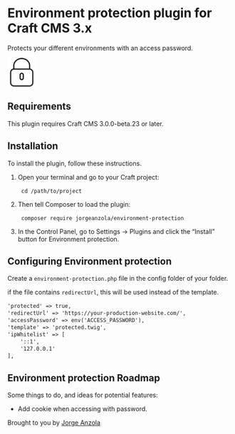 # Environment protection plugin for Craft CMS 3.x

Protects your different environments with an access password.

![Screenshot](resources/img/plugin-logo.png)

## Requirements

This plugin requires Craft CMS 3.0.0-beta.23 or later.

## Installation

To install the plugin, follow these instructions.

1. Open your terminal and go to your Craft project:

        cd /path/to/project

2. Then tell Composer to load the plugin:

        composer require jorgeanzola/environment-protection

3. In the Control Panel, go to Settings → Plugins and click the “Install” button for Environment protection.

## Configuring Environment protection

Create a `environment-protection.php` file in the config folder of your folder.

if the file contains `redirectUrl`, this will be used instead of the template.

```
'protected' => true,
'redirectUrl' => 'https://your-production-website.com/',
'accessPassword' => env('ACCESS_PASSWORD'),
'template' => 'protected.twig',
'ipWhitelist' => [
	'::1',
	'127.0.0.1'
],
```

## Environment protection Roadmap

Some things to do, and ideas for potential features:

* Add cookie when accessing with password.

Brought to you by [Jorge Anzola](github.com/jorgeanzola)
